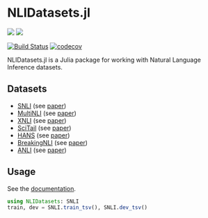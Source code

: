 # NLIDatasets.jl

[![](https://img.shields.io/badge/docs-stable-blue.svg)](https://dellison.github.io/NLIDatasets.jl/stable) [![](https://img.shields.io/badge/docs-dev-blue.svg)](https://dellison.github.io/NLIDatasets.jl/dev)

[![Build Status](https://travis-ci.org/dellison/NLIDatasets.jl.svg?branch=master)](https://travis-ci.org/dellison/NLIDatasets.jl) [![codecov](https://codecov.io/gh/dellison/NLIDatasets.jl/branch/master/graph/badge.svg)](https://codecov.io/gh/dellison/NLIDatasets.jl)

NLIDatasets.jl is a Julia package for working with Natural Language Inference datasets.

## Datasets

- [SNLI](https://nlp.stanford.edu/projects/snli/) (see [paper](https://nlp.stanford.edu/pubs/snli_paper.pdf))
- [MultiNLI](https://www.nyu.edu/projects/bowman/multinli/) (see [paper](https://www.nyu.edu/projects/bowman/multinli/paper.pdf))
- [XNLI](https://www.nyu.edu/projects/bowman/xnli/) (see [paper](https://www.aclweb.org/anthology/papers/D/D18/D18-1269/))
- [SciTail](http://data.allenai.org/scitail/) (see [paper](http://ai2-website.s3.amazonaws.com/publications/scitail-aaai-2018_cameraready.pdf))
- [HANS](https://github.com/tommccoy1/hans) (see [paper](https://www.aclweb.org/anthology/P19-1334))
- [BreakingNLI](https://github.com/BIU-NLP/Breaking_NLI) (see [paper](https://www.aclweb.org/anthology/P18-2103/))
- [ANLI](https://github.com/facebookresearch/anli) (see [paper](https://arxiv.org/abs/1910.14599))

## Usage

See the [documentation](https://dellison.github.io/NLIDatasets.jl/dev).

```julia
using NLIDatasets: SNLI
train, dev = SNLI.train_tsv(), SNLI.dev_tsv()
```
